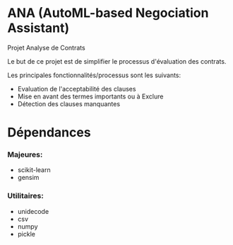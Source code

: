 # ANA (AutoML-based Negociation Assistant) 
Projet Analyse de Contrats 

Le but de ce projet est de simplifier le processus d'évaluation des contrats.

Les principales fonctionnalités/processus sont les suivants:
* Evaluation de l'acceptabilité des clauses
* Mise en avant des termes importants ou à Exclure
* Détection des clauses manquantes


# Dépendances
### Majeures:
* scikit-learn
* gensim

### Utilitaires:
* unidecode
* csv
* numpy
* pickle